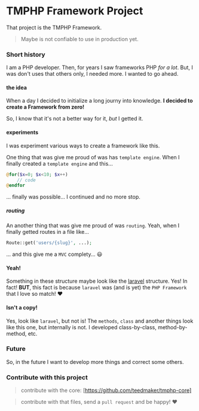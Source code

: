 # TMPHP Framework Project

That project is the TMPHP Framework.

> Maybe is not confiable to use in production yet.

### Short history

I am a PHP developer. Then, for years I saw frameworks PHP _for a lot_. But, I was don't uses that others only, I needed more. I wanted to go ahead.

#### the idea

When a day I decided to initialize a long journy into knowledge. **I decided to create a Framework from zero!**

So, I know that it's not a better way for it, _but_ I getted it.

#### experiments

I was experiment various ways to create a framework like this.

One thing that was give me proud of was has `template engine`. When I finally created a `template engine` and this...

```php
@for($x=0; $x<10; $x++)
	// code
@endfor
```

... finally was possible... I continued and no more stop.

##### routing

An another thing that was give me proud of was `routing`. Yeah, when I finally getted routes in a file like...

```php
Route::get('users/{slug}', ...);
```

... and this give me a `MVC` complety... :smiley:

#### Yeah!

Something in these structure maybe look like the [laravel](https://laravel.com) structure. Yes! In fact! **BUT**, this fact is because `laravel` was (and is yet) the `PHP Framework` that I love so match! :hearts:

#### Isn't a copy!

Yes, look like `laravel`, but not is! The `methods`, `class` and another things look like this one, but internally is not. I developed class-by-class, method-by-method, etc.

### Future

So, in the future I want to develop more things and correct some others.


### Contribute with this project

> contribute with the core: [https://github.com/teedmaker/tmphp-core]

> contribute with that files, send a `pull request` and be happy! :hearts:

